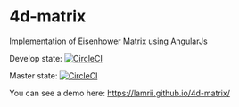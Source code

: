 # 4d-matrix
Implementation of Eisenhower Matrix using AngularJs

Develop state: [![CircleCI](https://circleci.com/gh/lamrii/4d-matrix/tree/develop.svg?style=svg)](https://circleci.com/gh/lamrii/4d-matrix/tree/develop)

Master state: [![CircleCI](https://circleci.com/gh/lamrii/4d-matrix/tree/master.svg?style=svg)](https://circleci.com/gh/lamrii/4d-matrix/tree/master)

You can see a demo here: https://lamrii.github.io/4d-matrix/
